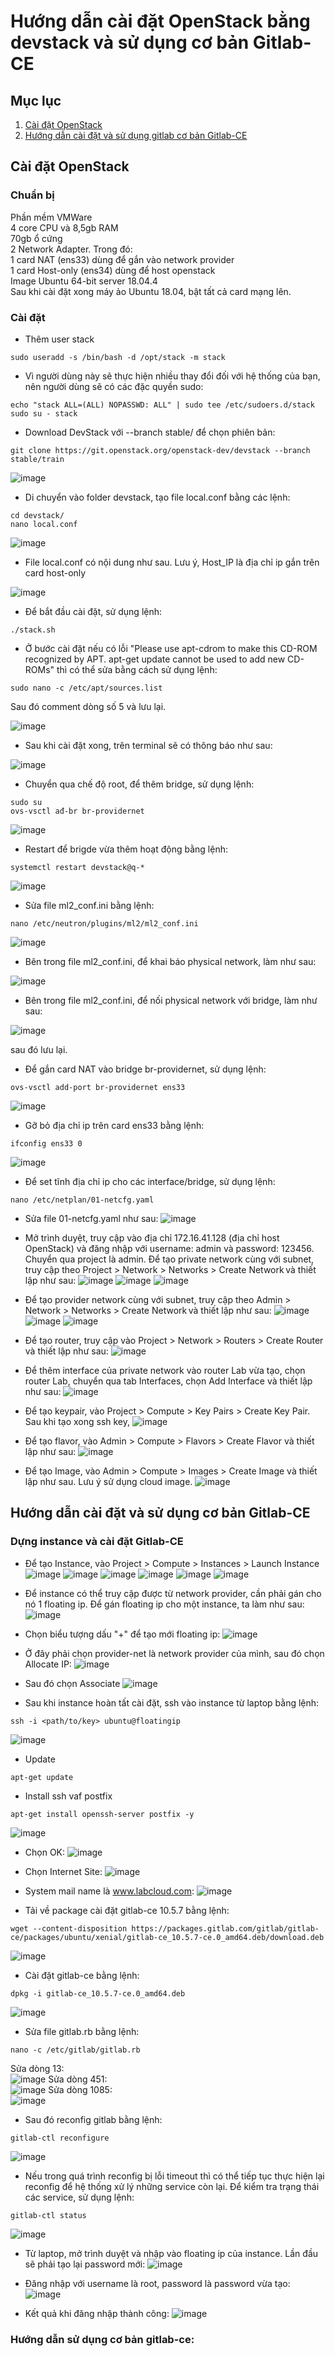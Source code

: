 # Hướng dẫn cài đặt OpenStack bằng devstack và sử dụng cơ bản Gitlab-CE

## Mục lục


1. [Cài đặt OpenStack](#setup)
1. [Hướng dẫn cài đặt và sử dụng gitlab cơ bản Gitlab-CE](#basic-setup-and-usage-gitlabce)

## Cài đặt OpenStack <a name="setup"></a>
### Chuẩn bị
Phần mềm VMWare
<br/>
4 core CPU và 8,5gb RAM
<br/>
70gb ổ cứng
<br/>
2 Network Adapter. Trong đó:
<br/>
1 card NAT (ens33) dùng để gắn vào network provider
<br/>
1 card Host-only (ens34) dùng để host openstack
<br/>
Image Ubuntu 64-bit server 18.04.4
<br/>
Sau khi cài đặt xong máy ảo Ubuntu 18.04, bật tất cả card mạng lên.

### Cài đặt
- Thêm user stack 
```
sudo useradd -s /bin/bash -d /opt/stack -m stack
```
- Vì người dùng này sẽ thực hiện nhiều thay đổi đối với hệ thống của bạn, nên người dùng sẽ có các đặc quyền sudo:
```
echo "stack ALL=(ALL) NOPASSWD: ALL" | sudo tee /etc/sudoers.d/stack
sudo su - stack
```
- Download DevStack với --branch stable/<version> để chọn phiên bản:
```
git clone https://git.openstack.org/openstack-dev/devstack --branch stable/train
```
![image](https://user-images.githubusercontent.com/41882267/90045688-969c1400-dcf9-11ea-837c-5c1221174686.png)

- Di chuyển vào folder devstack, tạo file local.conf bằng các lệnh:
```
cd devstack/
nano local.conf
```
![image](https://user-images.githubusercontent.com/41882267/90045902-e2e75400-dcf9-11ea-88d0-a5d91f85c2f4.png)

- File local.conf có nội dung như sau. Lưu ý, Host_IP là địa chỉ ip gắn trên card host-only

![image](https://user-images.githubusercontent.com/41882267/90046059-1cb85a80-dcfa-11ea-8a37-b58be025ea4d.png)

- Để bắt đầu cài đặt, sử dụng lệnh:
```
./stack.sh
```

- Ở bước cài đặt nếu có lỗi "Please use apt-cdrom to make this CD-ROM recognized by APT. apt-get update cannot be used to add new CD-ROMs" thì có thể sửa bằng cách 
sử dụng lệnh: 
```
sudo nano -c /etc/apt/sources.list
```
Sau đó comment dòng số 5 và lưu lại.

![image](https://user-images.githubusercontent.com/41882267/90046128-3b1e5600-dcfa-11ea-85a7-ad65d2b7414d.png)

- Sau khi cài đặt xong, trên terminal sẽ có thông báo như sau:

![image](https://user-images.githubusercontent.com/41882267/90046341-89cbf000-dcfa-11ea-96ec-57a855573580.png)

- Chuyển qua chế độ root, để thêm bridge, sử dụng lệnh:
```
sudo su
ovs-vsctl ađ-br br-providernet
```
![image](https://user-images.githubusercontent.com/41882267/90047381-06130300-dcfc-11ea-8d01-564fd73ab50e.png)

- Restart để brigde vừa thêm hoạt động bằng lệnh:
```
systemctl restart devstack@q-*
```
![image](https://user-images.githubusercontent.com/41882267/90047515-3b1f5580-dcfc-11ea-9ece-6a83dc18a0f9.png)

- Sửa file ml2_conf.ini bằng lệnh:
```
nano /etc/neutron/plugins/ml2/ml2_conf.ini
```
![image](https://user-images.githubusercontent.com/41882267/90047704-8c2f4980-dcfc-11ea-8d1c-f1ca0df1bc3b.png)

- Bên trong file ml2_conf.ini, để khai báo physical network, làm như sau:

![image](https://user-images.githubusercontent.com/41882267/90047840-c698e680-dcfc-11ea-96ae-b495feb9d1b1.png)

- Bên trong file ml2_conf.ini, để nối physical network với bridge, làm như sau:

![image](https://user-images.githubusercontent.com/41882267/90047916-e5977880-dcfc-11ea-8682-1cbd066fcf85.png)

sau đó lưu lại. 
- Để gắn card NAT vào bridge br-providernet, sử dụng lệnh:
```
ovs-vsctl add-port br-providernet ens33
```
![image](https://user-images.githubusercontent.com/41882267/90048348-969e1300-dcfd-11ea-8c29-a6abf2068078.png)

- Gỡ bỏ địa chỉ ip trên card ens33 bằng lệnh:
```
ifconfig ens33 0
```
![image](https://user-images.githubusercontent.com/41882267/90048456-bfbea380-dcfd-11ea-92a1-6be37eb251aa.png)

- Để set tĩnh địa chỉ ip cho các interface/bridge, sử dụng lệnh:
```
nano /etc/netplan/01-netcfg.yaml
```
- Sửa file 01-netcfg.yaml như sau:
![image](https://user-images.githubusercontent.com/41882267/90048676-090ef300-dcfe-11ea-9280-367bfe4092c1.png)

- Mở trình duyệt, truy cập vào địa chỉ 172.16.41.128 (địa chỉ host OpenStack) và đăng nhập với username: admin và password: 123456. Chuyển qua project là admin. Để tạo private network cùng với subnet, truy cập theo Project > Network > Networks > Create Network và thiết lập như sau:
![image](https://user-images.githubusercontent.com/41882267/90049742-74a59000-dcff-11ea-8b84-9695f410807f.png)
![image](https://user-images.githubusercontent.com/41882267/90049825-9737a900-dcff-11ea-9d6f-f8b487ab2201.png)
![image](https://user-images.githubusercontent.com/41882267/90049851-a3236b00-dcff-11ea-8e99-a84e6eaeae5e.png)

- Để tạo provider network cùng với subnet, truy cập theo Admin > Network > Networks > Create Network và thiết lập như sau:
![image](https://user-images.githubusercontent.com/41882267/90049990-ccdc9200-dcff-11ea-87d5-94aa71ff39ce.png)
![image](https://user-images.githubusercontent.com/41882267/90050003-d0701900-dcff-11ea-904c-c5b8be161196.png)
![image](https://user-images.githubusercontent.com/41882267/90050015-d403a000-dcff-11ea-97bc-df086703cd4d.png)

- Để tạo router, truy cập vào Project > Network > Routers > Create Router và thiết lập như sau:
![image](https://user-images.githubusercontent.com/41882267/90050195-0f9e6a00-dd00-11ea-9e66-3e037bb42d51.png)

- Để thêm interface của private network vào router Lab vừa tạo, chọn router Lab, chuyển qua tab Interfaces, chọn Add Interface và thiết lập như sau:
![image](https://user-images.githubusercontent.com/41882267/90050394-512f1500-dd00-11ea-8868-ce873005f252.png)

- Để tạo keypair, vào Project > Compute > Key Pairs > Create Key Pair. Sau khi tạo xong ssh key, 
![image](https://user-images.githubusercontent.com/41882267/90050548-8cc9df00-dd00-11ea-8186-599c0e0f7f9f.png)

- Để tạo flavor, vào Admin > Compute > Flavors > Create Flavor và thiết lập như sau:
![image](https://user-images.githubusercontent.com/41882267/90095347-941dd680-dd5a-11ea-9ea7-4cac89d80e9b.png)

- Để tạo Image, vào Admin > Compute > Images > Create Image và thiết lập như sau. Lưu ý sử dụng cloud image.
![image](https://user-images.githubusercontent.com/41882267/90095583-49e92500-dd5b-11ea-9e89-754ab52ccf9e.png)

## Hướng dẫn cài đặt và sử dụng cơ bản Gitlab-CE <a name="basic-setup-and-usage-gitlabce"></a>
### Dựng instance và cài đặt Gitlab-CE

- Để tạo Instance, vào Project > Compute > Instances > Launch Instance
![image](https://user-images.githubusercontent.com/41882267/90098694-04305a80-dd63-11ea-946a-916566d4fe25.png)
![image](https://user-images.githubusercontent.com/41882267/90098744-1f02cf00-dd63-11ea-9f93-c3bccad9f0fb.png)
![image](https://user-images.githubusercontent.com/41882267/90098775-2b872780-dd63-11ea-9806-829fd85d10cb.png)
![image](https://user-images.githubusercontent.com/41882267/90098791-393cad00-dd63-11ea-8e63-0ac399aa5069.png)
![image](https://user-images.githubusercontent.com/41882267/90098935-96386300-dd63-11ea-82d9-689dc3dcf74e.png)
![image](https://user-images.githubusercontent.com/41882267/90098971-a3ede880-dd63-11ea-80c6-34cc6d1e7959.png)

- Để instance có thể truy cập được từ network provider, cần phải gán cho nó 1 floating ip. Để gán floating ip cho một instance, ta làm như sau:
![image](https://user-images.githubusercontent.com/41882267/90119356-a52f0d80-dd83-11ea-971f-741f58bac94c.png)

- Chọn biểu tượng dấu "+" để tạo mới floating ip:
![image](https://user-images.githubusercontent.com/41882267/90119403-b9730a80-dd83-11ea-8b63-7b05f23881dc.png)

- Ở đây phải chọn provider-net là network provider của mình, sau đó chọn Allocate IP:
![image](https://user-images.githubusercontent.com/41882267/90119593-f808c500-dd83-11ea-9d28-310ce595818e.png)

- Sau đó chọn Associate
![image](https://user-images.githubusercontent.com/41882267/90119768-30a89e80-dd84-11ea-85e0-534c925c5abb.png)

- Sau khi instance hoàn tất cài đặt, ssh vào instance từ laptop bằng lệnh:
```
ssh -i <path/to/key> ubuntu@floatingip
```
![image](https://user-images.githubusercontent.com/41882267/90132696-796a5280-dd98-11ea-93bc-f5f49bc4d4e7.png)

- Update 
```
apt-get update
```

- Install ssh vaf postfix
```
apt-get install openssh-server postfix -y
```
![image](https://user-images.githubusercontent.com/41882267/90136771-e2ed5f80-dd9e-11ea-9095-9b69001fd89a.png)

- Chọn OK:
![image](https://user-images.githubusercontent.com/41882267/90134157-ee3e8c00-dd9a-11ea-9477-c6dfaf54cc99.png)

- Chọn Internet Site:
![image](https://user-images.githubusercontent.com/41882267/90134173-f39bd680-dd9a-11ea-87bc-555a14381368.png)

- System mail name là www.labcloud.com:
![image](https://user-images.githubusercontent.com/41882267/90134195-fdbdd500-dd9a-11ea-85fd-4565123285b3.png)

- Tải về package cài đặt gitlab-ce 10.5.7 bằng lệnh:
```
wget --content-disposition https://packages.gitlab.com/gitlab/gitlab-ce/packages/ubuntu/xenial/gitlab-ce_10.5.7-ce.0_amd64.deb/download.deb
```
![image](https://user-images.githubusercontent.com/41882267/90136315-2f846b00-dd9e-11ea-8b32-11280dec394b.png)

- Cài đặt gitlab-ce bằng lệnh:
```
dpkg -i gitlab-ce_10.5.7-ce.0_amd64.deb
```
![image](https://user-images.githubusercontent.com/41882267/90134241-129a6880-dd9b-11ea-81d3-aed853abf598.png)

- Sửa file gitlab.rb bằng lệnh:
```
nano -c /etc/gitlab/gitlab.rb
```
Sửa dòng 13:
<br/>
![image](https://user-images.githubusercontent.com/41882267/90141081-d79d3280-dda4-11ea-8041-270c1b3d1903.png)
Sửa dòng 451:
<br/>
![image](https://user-images.githubusercontent.com/41882267/90141137-ea176c00-dda4-11ea-8511-ad93701c1bf5.png)
Sửa dòng 1085:
<br/>
![image](https://user-images.githubusercontent.com/41882267/90141237-10d5a280-dda5-11ea-9b6f-522b66389942.png)

- Sau đó reconfig gitlab bằng lệnh:
```
gitlab-ctl reconfigure
```
![image](https://user-images.githubusercontent.com/41882267/90141449-55613e00-dda5-11ea-95bc-4d2f43470d65.png)

- Nếu trong quá trình reconfig bị lỗi timeout thì có thể tiếp tục thực hiện lại reconfig để hệ thống xử lý những service còn lại. Để kiểm tra trạng thái các service, sử dụng lệnh:
```
gitlab-ctl status
```
![image](https://user-images.githubusercontent.com/41882267/90141983-05cf4200-dda6-11ea-9664-5b3833c86951.png)

- Từ laptop, mở trình duyệt và nhập vào floating ip của instance. Lần đầu sẽ phải tạo lại password mới:
![image](https://user-images.githubusercontent.com/41882267/90143020-4aa7a880-dda7-11ea-88f4-88b57d01defd.png)

- Đăng nhập với username là root, password là password vừa tạo:
![image](https://user-images.githubusercontent.com/41882267/90143168-7a56b080-dda7-11ea-9251-9e0d09484a4a.png)

- Kết quả khi đăng nhập thành công:
![image](https://user-images.githubusercontent.com/41882267/90143238-90647100-dda7-11ea-8598-b8086c4a16b0.png)

### Hướng dẫn sử dụng cơ bản gitlab-ce:


